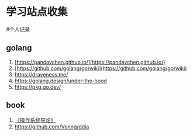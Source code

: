 # 学习站点收集

<!--more-->
#个人记录 

## golang

1. [https://pandaychen.github.io/](https://pandaychen.github.io/)
2. [https://github.com/golang/go/wiki](https://github.com/golang/go/wiki)
3. https://draveness.me/
4. https://golang.design/under-the-hood
5. https://pkg.go.dev/


## book
1. [《操作系统导论》](https://book.douban.com/subject/33463930/)
2. https://github.com/Vonng/ddia

